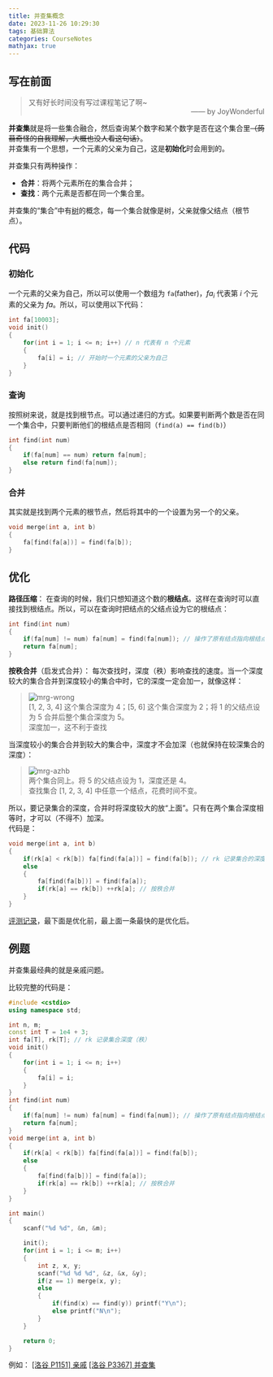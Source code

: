 ```yaml
---
title: 并查集概念
date: 2023-11-26 10:29:30
tags: 基础算法
categories: CourseNotes
mathjax: true
---
```


## 写在前面

> 又有好长时间没有写过课程笔记了啊~  
> <span style="display:block;text-align:right">—— by JoyWonderful</span>

**并查集**就是将一些集合融合，然后查询某个数字和某个数字是否在这个集合里~~（蒟蒻奇怪的自我理解，大概也没人看这句话）~~。  
并查集有一个思想，一个元素的父亲为自己，这是**初始化**时会用到的。

<!--more-->

并查集只有两种操作：
- **合并**：将两个元素所在的集合合并；
- **查找**：两个元素是否都在同一个集合里。

并查集的“集合”中有<a href="/posts/graph-tree" style="border-bottom:none">树</a>的概念，每一个集合就像是树，父亲就像父结点（根节点）。

## 代码
### 初始化
一个元素的父亲为自己，所以可以使用一个数组为 `fa`(father)，$fa_i$ 代表第 $i$ 个元素的父亲为 $fa$。所以，可以使用以下代码：

```cpp
int fa[10003];
void init()
{
    for(int i = 1; i <= n; i++) // n 代表有 n 个元素
    {
        fa[i] = i; // 开始时一个元素的父亲为自己
    }
}
```

### 查询
按照树来说，就是找到根节点。可以通过递归的方式。如果要判断两个数是否在同一个集合中，只要判断他们的根结点是否相同（`find(a) == find(b)`）

```cpp
int find(int num)
{
    if(fa[num] == num) return fa[num];
    else return find(fa[num]);
}
```

### 合并
其实就是找到两个元素的根节点，然后将其中的一个设置为另一个的父亲。

```cpp
void merge(int a, int b)
{
    fa[find(fa[a])] = find(fa[b]);
}
```

## 优化

**路径压缩**：
在查询的时候，我们只想知道这个数的**根结点**。这样在查询时可以直接找到根结点。所以，可以在查询时把结点的父结点设为它的根结点：

```cpp
int find(int num)
{
    if(fa[num] != num) fa[num] = find(fa[num]); // 操作了原有结点指向根结点，路径压缩
    return fa[num];
}
```

**按秩合并**（启发式合并）：
每次查找时，深度（秩）影响查找的速度。当一个深度较大的集合合并到深度较小的集合中时，它的深度一定会加一，就像这样：

> ![mrg-wrong](https://s21.ax1x.com/2024/03/10/pFy3OhT.png)  
> \[1, 2, 3, 4\] 这个集合深度为 4；\[5, 6\] 这个集合深度为 2；将 1 的父结点设为 5 合并后整个集合深度为 5。  
> 深度加一，这不利于查找

当深度较小的集合合并到较大的集合中，深度才不会加深（也就保持在较深集合的深度）：

> ![mrg-azhb](https://s21.ax1x.com/2024/03/10/pFy3LNV.png)  
> 两个集合同上。将 5 的父结点设为 1，深度还是 4。  
> 查找集合 \[1, 2, 3, 4\] 中任意一个结点，花费时间不变。

所以，要记录集合的深度，合并时将深度较大的放“上面”。只有在两个集合深度相等时，才可以（不得不）加深。  
代码是：

```cpp
void merge(int a, int b)
{
    if(rk[a] < rk[b]) fa[find(fa[a])] = find(fa[b]); // rk 记录集合的深度
    else
    {
        fa[find(fa[b])] = find(fa[a]);
        if(rk[a] == rk[b]) ++rk[a]; // 按秩合并
    }
}
```

[评测记录](https://www.luogu.com.cn/record/list?pid=P3367&user=857826&orderBy=1&status=&page=1)，最下面是优化前，最上面一条最快的是优化后。

## 例题
并查集最经典的就是亲戚问题。

比较完整的代码是：

```cpp
#include <cstdio>
using namespace std;

int n, m;
const int T = 1e4 + 3;
int fa[T], rk[T]; // rk 记录集合深度（秩）
void init()
{
    for(int i = 1; i <= n; i++)
    {
        fa[i] = i;
    }
}
int find(int num)
{
    if(fa[num] != num) fa[num] = find(fa[num]); // 操作了原有结点指向根结点，路径压缩
    return fa[num];
}
void merge(int a, int b)
{
    if(rk[a] < rk[b]) fa[find(fa[a])] = find(fa[b]);
    else
    {
        fa[find(fa[b])] = find(fa[a]);
        if(rk[a] == rk[b]) ++rk[a]; // 按秩合并
    }
}

int main()
{
    scanf("%d %d", &n, &m);

    init();
    for(int i = 1; i <= m; i++)
    {
        int z, x, y;
        scanf("%d %d %d", &z, &x, &y);
        if(z == 1) merge(x, y);
        else
        {
            if(find(x) == find(y)) printf("Y\n");
            else printf("N\n");
        }
    }

    return 0;
}
```

例如：
<a href="https://www.luogu.com.cn/problem/P1551" target="_blank">[洛谷 P1151] 亲戚</a>
<a href="https://www.luogu.com.cn/problem/P3367" target="_blank">[洛谷 P3367] 并查集</a>
